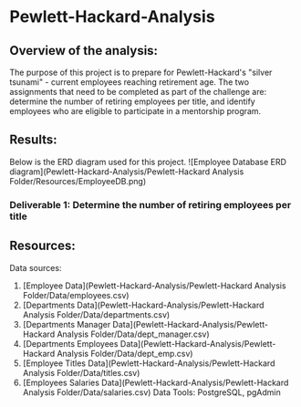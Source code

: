# Pewlett-Hackard-Analysis

## Overview of the analysis:
The purpose of this project is to prepare for Pewlett-Hackard's "silver tsunami" - current employees reaching retirement age. The two assignments that need to be completed as part of the challenge are: determine the number of retiring employees per title, and identify employees who are eligible to participate in a mentorship program. 

## Results:
Below is the ERD diagram used for this project.
![Employee Database ERD diagram](Pewlett-Hackard-Analysis/Pewlett-Hackard Analysis Folder/Resources/EmployeeDB.png)

### Deliverable 1: Determine the number of retiring employees per title



## Resources:
Data sources: 
1. [Employee Data](Pewlett-Hackard-Analysis/Pewlett-Hackard Analysis Folder/Data/employees.csv)
2. [Departments Data](Pewlett-Hackard-Analysis/Pewlett-Hackard Analysis Folder/Data/departments.csv)
3. [Departments Manager Data](Pewlett-Hackard-Analysis/Pewlett-Hackard Analysis Folder/Data/dept_manager.csv) 
4. [Departments Employees Data](Pewlett-Hackard-Analysis/Pewlett-Hackard Analysis Folder/Data/dept_emp.csv) 
5. [Employee Titles Data](Pewlett-Hackard-Analysis/Pewlett-Hackard Analysis Folder/Data/titles.csv) 
6. [Employees Salaries Data](Pewlett-Hackard-Analysis/Pewlett-Hackard Analysis Folder/Data/salaries.csv) 
Data Tools: PostgreSQL, pgAdmin